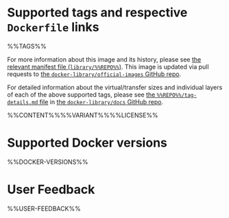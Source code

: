 # Supported tags and respective `Dockerfile` links

%%TAGS%%

For more information about this image and its history, please see [the relevant manifest file (`library/%%REPO%%`)](https://github.com/docker-library/official-images/blob/master/library/%%REPO%%). This image is updated via pull requests to [the `docker-library/official-images` GitHub repo](https://github.com/docker-library/official-images).

For detailed information about the virtual/transfer sizes and individual layers of each of the above supported tags, please see [the `%%REPO%%/tag-details.md` file](https://github.com/docker-library/docs/blob/master/%%REPO%%/tag-details.md) in [the `docker-library/docs` GitHub repo](https://github.com/docker-library/docs).

%%CONTENT%%%%VARIANT%%%%LICENSE%%

# Supported Docker versions

%%DOCKER-VERSIONS%%

# User Feedback

%%USER-FEEDBACK%%
